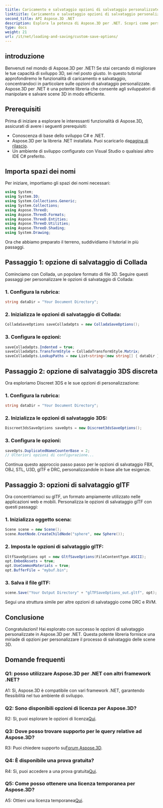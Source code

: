 ```yaml
---
tiitle: Caricamento e salvataggio opzioni di salvataggio personalizzate
linktiitle: Caricamento e salvataggio opzioni di salvataggio personalizzate
second_title: API Aspose.3D .NET
description: Esplora la potenza di Aspose.3D per .NET. Scopri come personalizzare il salvataggio delle scene 3D con guide dettagliate sui formati Collada, 3DS, FBX, OBJ, STL, U3D, glTF, DRC e RVM.
type: docs
weight: 21
url: /it/net/loading-and-saving/custom-save-options/
---
```

## introduzione

Benvenuti nel mondo di Aspose.3D per .NET! Se stai cercando di migliorare le tue capacità di sviluppo 3D, sei nel posto giusto. In questo tutorial approfondiremo le funzionalità di caricamento e salvataggio, concentrandoci in particolare sulle opzioni di salvataggio personalizzate. Aspose.3D per .NET è una potente libreria che consente agli sviluppatori di manipolare e salvare scene 3D in modo efficiente.

## Prerequisiti

Prima di iniziare a esplorare le interessanti funzionalità di Aspose.3D, assicurati di avere i seguenti prerequisiti:

- Conoscenza di base dello sviluppo C# e .NET.
- Aspose.3D per la libreria .NET installata. Puoi scaricarlo da[pagina di rilascio](https://releases.aspose.com/3d/net/).
- Un ambiente di sviluppo configurato con Visual Studio o qualsiasi altro IDE C# preferito.

## Importa spazi dei nomi

Per iniziare, importiamo gli spazi dei nomi necessari:

```csharp
using System;
using System.IO;
using System.Collections.Generic;
using System.Collections;
using Aspose.ThreeD;
using Aspose.ThreeD.Formats;
using Aspose.ThreeD.Entities;
using Aspose.ThreeD.Utilities;
using Aspose.ThreeD.Shading;
using System.Drawing;
```

Ora che abbiamo preparato il terreno, suddividiamo il tutorial in più passaggi.

## Passaggio 1: opzione di salvataggio di Collada

Cominciamo con Collada, un popolare formato di file 3D. Seguire questi passaggi per personalizzare le opzioni di salvataggio di Collada:

### 1. Configura la rubrica:
   ```csharp
   string dataDir = "Your Document Directory";
   ```

### 2. Inizializza le opzioni di salvataggio di Collada:
   ```csharp
   ColladaSaveOptions saveColladaOpts = new ColladaSaveOptions();
   ```

### 3. Configura le opzioni:
   ```csharp
   saveColladaOpts.Indented = true;
   saveColladaOpts.TransformStyle = ColladaTransformStyle.Matrix;
   saveColladaOpts.LookupPaths = new List<string>(new string[] { dataDir });
   ```

## Passaggio 2: opzione di salvataggio 3DS discreta

Ora esploriamo Discreet 3DS e le sue opzioni di personalizzazione:

### 1. Configura la rubrica:
   ```csharp
   string dataDir = "Your Document Directory";
   ```

### 2. Inizializza le opzioni di salvataggio 3DS:
   ```csharp
   Discreet3dsSaveOptions saveOpts = new Discreet3dsSaveOptions();
   ```

### 3. Configura le opzioni:
   ```csharp
   saveOpts.DuplicatedNameCounterBase = 2;
   // Ulteriori opzioni di configurazione...
   ```

Continua questo approccio passo passo per le opzioni di salvataggio FBX, OBJ, STL, U3D, glTF e DRC, personalizzandole in base alle tue esigenze.

## Passaggio 3: opzioni di salvataggio glTF

Ora concentriamoci su glTF, un formato ampiamente utilizzato nelle applicazioni web e mobili. Personalizza le opzioni di salvataggio glTF con questi passaggi:

### 1. Inizializza oggetto scena:
   ```csharp
   Scene scene = new Scene();
   scene.RootNode.CreateChildNode("sphere", new Sphere());
   ```

### 2. Imposta le opzioni di salvataggio glTF:
   ```csharp
   GltfSaveOptions opt = new GltfSaveOptions(FileContentType.ASCII);
   opt.EmbedAssets = true;
   opt.UseCommonMaterials = true;
   opt.BufferFile = "mybuf.bin";
   ```

### 3. Salva il file glTF:
   ```csharp
   scene.Save("Your Output Directory" + "glTFSaveOptions_out.gltf", opt);
   ```

Segui una struttura simile per altre opzioni di salvataggio come DRC e RVM.

## Conclusione

Congratulazioni! Hai esplorato con successo le opzioni di salvataggio personalizzate in Aspose.3D per .NET. Questa potente libreria fornisce una miriade di opzioni per personalizzare il processo di salvataggio delle scene 3D.

## Domande frequenti

### Q1: posso utilizzare Aspose.3D per .NET con altri framework .NET?

A1: Sì, Aspose.3D è compatibile con vari framework .NET, garantendo flessibilità nel tuo ambiente di sviluppo.

### Q2: Sono disponibili opzioni di licenza per Aspose.3D?

 R2: Sì, puoi esplorare le opzioni di licenza[Qui](https://purchase.aspose.com/buy).

### Q3: Dove posso trovare supporto per le query relative ad Aspose.3D?

 R3: Puoi chiedere supporto su[Forum Aspose.3D](https://forum.aspose.com/c/3d/18).

### Q4: È disponibile una prova gratuita?

 R4: Sì, puoi accedere a una prova gratuita[Qui](https://releases.aspose.com/).

### Q5: Come posso ottenere una licenza temporanea per Aspose.3D?

 A5: Ottieni una licenza temporanea[Qui](https://purchase.aspose.com/temporary-license/).